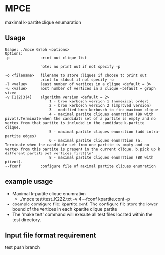 # MPCE
maximal k-partite clique enumaration

## Usage
```
Usage: ./mpce Graph <options>
Options:
-p				print out clique list
	
				note: no print out if not specify -p
	
-o <filename>	filename to store cliques if choose to print out
				print to stdout if not specify -o
-l <value>		least number of vertices in a clique <default = 3>
-u <value>		most number of vertices in a clique <default = graph size>
-v [1|2|3|4]	algorithm version <default = 2>
					1 - bron kerbosch version 1 (numerical order)
					2 - bron kerbosch version 2 (improved version)
					3 - modified bron kerbosch to find maximum clique
					4 - maximal partite cliques enumration (BK with pivot).Terminate when the candidate set of a partite is empty and no vertex from that partite is included in the candidate k-partite clique.
					5 - maximal partite cliques enumration (add intra-partite edges)
                    6 - maximal partite cliques enumration (a. Terminate when the candidate set from one partite is empty and no vertex from this partite is present in the current clique. b.pick up k different partite set vertices first)\n"
                    8 - maximal partite cliques enumration (BK with piivot).
--fconf			configure file of maximal partite cliques enumration
```
## example usage
- Maximal k-partite clique enumration
    - ./mpce test/test_K222.txt -v 4 --fconf kpartite.conf -p
- example comfigure file: kpartite.conf. The configure file store the lower bound of the vertices in each kpartite clique partite
- The 'make test' command will execute all test files located within the test directory. 

## Input file format requirement

test push branch